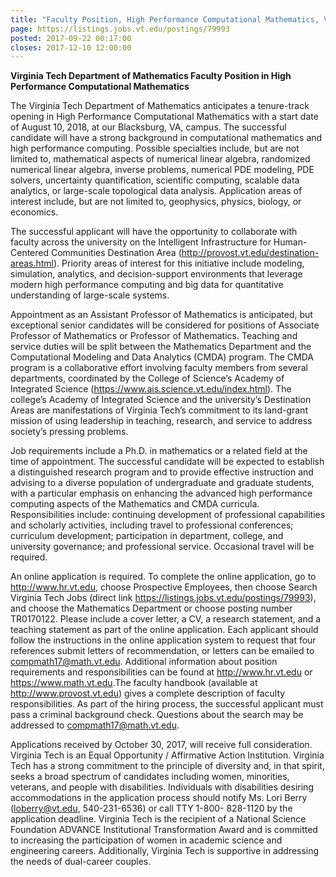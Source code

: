 ```yaml
---
title: "Faculty Position, High Performance Computational Mathematics, Virginia Tech"
page: https://listings.jobs.vt.edu/postings/79993
posted: 2017-09-22 00:17:00
closes: 2017-12-10 12:00:00
---
```


**Virginia Tech Department of Mathematics Faculty Position in High Performance Computational Mathematics**

The Virginia Tech Department of Mathematics anticipates a tenure-track opening in High Performance Computational Mathematics with a start date of August 10, 2018, at our Blacksburg, VA, campus. The successful candidate will have a strong background in computational mathematics and high performance computing.  Possible specialties include, but are not limited to, mathematical aspects of numerical linear algebra, randomized numerical linear algebra, inverse problems, numerical PDE modeling, PDE solvers, uncertainty quantification, scientific computing, scalable data analytics, or large-scale topological data analysis. Application areas of interest include, but are not limited to, geophysics, physics, biology, or economics. 

The successful applicant will have the opportunity to collaborate with faculty across the university on the Intelligent Infrastructure for Human-Centered Communities Destination Area (<http://provost.vt.edu/destination-areas.html>). Priority areas of interest for this initiative include modeling, simulation, analytics, and decision-support environments that leverage modern high performance computing and big data for quantitative understanding of large-scale systems.

Appointment as an Assistant Professor of Mathematics is anticipated, but exceptional senior candidates will be considered for positions of Associate Professor of Mathematics or Professor of Mathematics. Teaching and service duties will be split between the Mathematics Department and the Computational Modeling and Data Analytics (CMDA) program. The CMDA program is a collaborative effort involving faculty members from several departments, coordinated by the College of Science’s Academy of Integrated Science (<https://www.ais.science.vt.edu/index.html>). The college’s Academy of Integrated Science and the university’s Destination Areas are manifestations of Virginia Tech’s commitment to its land-grant mission of using leadership in teaching, research, and service to address society’s pressing problems. 

Job requirements include a Ph.D. in mathematics or a related field at the time of appointment. The successful candidate will be expected to establish a distinguished research program and to provide effective instruction and advising to a diverse population of undergraduate and graduate students, with a particular emphasis on enhancing the advanced high performance computing aspects of the Mathematics and CMDA curricula. Responsibilities include: continuing development of professional capabilities and scholarly activities, including travel to professional conferences; curriculum development; participation in department, college, and university governance; and professional service. Occasional travel will be required.

An online application is required. To complete the online application, go to <http://www.hr.vt.edu>, choose Prospective Employees, then choose Search Virginia Tech  Jobs (direct link <https://listings.jobs.vt.edu/postings/79993>), and choose the Mathematics Department or choose posting number TR0170122. Please include a cover letter, a CV, a research statement, and a teaching statement as part of the online application. Each applicant should follow the instructions in the online application system to request that four references submit letters of recommendation, or letters can be emailed to <compmath17@math.vt.edu>. Additional information about position requirements and responsibilities can be found at <http://www.hr.vt.edu> or <https://www.math.vt.edu>.The faculty handbook (available at <http://www.provost.vt.edu>) gives a complete description of faculty responsibilities. As part of the hiring process, the successful applicant must pass a criminal background check. Questions about the search may be addressed to <compmath17@math.vt.edu>.

Applications received by October 30, 2017, will receive full consideration. Virginia Tech is an Equal Opportunity / Affirmative Action Institution. Virginia Tech has a strong commitment to the principle of diversity and, in that spirit, seeks a broad spectrum of candidates including women, minorities, veterans, and people with disabilities. Individuals with disabilities desiring accommodations in the application process should notify Ms. Lori Berry (<loberry@vt.edu>, 540-231-6536) or call TTY 1-800- 828-1120 by the application deadline. Virginia Tech is the recipient of a National Science Foundation ADVANCE Institutional Transformation Award and is committed to increasing the participation of women in academic science and engineering careers. Additionally, Virginia Tech is supportive in addressing the needs of dual-career couples. 